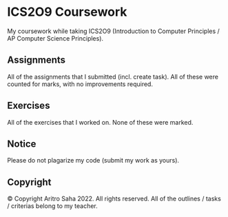 # ICS2O9 Coursework
My coursework while taking ICS2O9 (Introduction to Computer Principles / AP Computer Science Principles).

## Assignments
All of the assignments that I submitted (incl. create task). All of these were counted for marks, with no improvements required.

## Exercises
All of the exercises that I worked on. None of these were marked.

## Notice
Please do not plagarize my code (submit my work as yours). 

## Copyright
© Copyright Aritro Saha 2022. All rights reserved. All of the outlines / tasks / criterias belong to my teacher.


